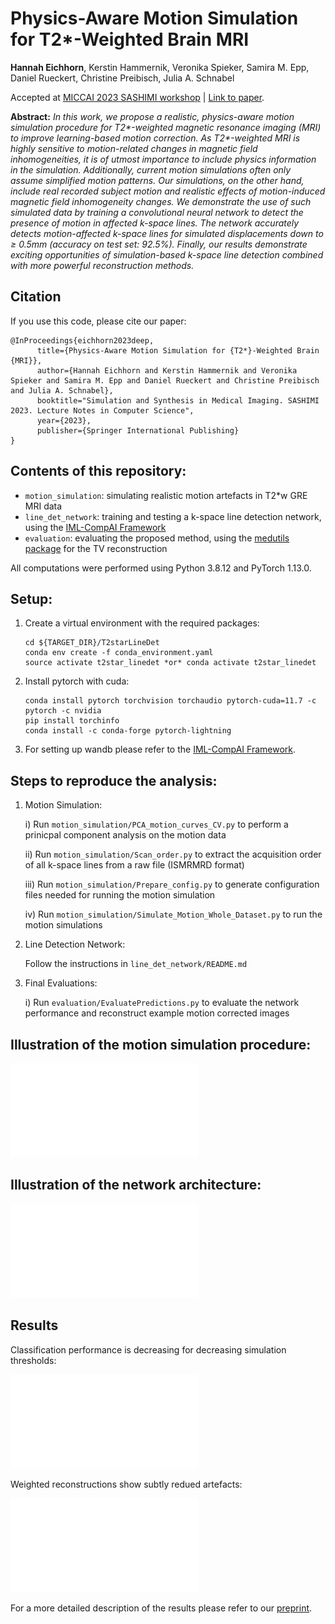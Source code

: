 # Physics-Aware Motion Simulation for T2*-Weighted Brain MRI

**Hannah Eichhorn**, Kerstin Hammernik, Veronika Spieker, Samira M. Epp, Daniel Rueckert, Christine Preibisch, Julia A. Schnabel

Accepted at [MICCAI 2023 SASHIMI workshop](https://2023.sashimi-workshop.org/) | [Link to paper](https://link.springer.com/chapter/10.1007/978-3-031-44689-4_5#chapter-info).

**Abstract:** *In this work, we propose a realistic, physics-aware motion simulation procedure for T2\*-weighted magnetic resonance imaging (MRI) to improve learning-based motion correction. As T2\*-weighted MRI is highly sensitive to motion-related changes in magnetic field inhomogeneities, it is of utmost importance to include physics information in the simulation. Additionally, current motion simulations often only assume simplified motion patterns. Our simulations, on the other hand, include real recorded subject motion and realistic effects of motion-induced magnetic field inhomogeneity changes. We demonstrate the use of such simulated data by training a convolutional neural network to detect the presence of motion in affected k-space lines. The network accurately detects motion-affected k-space lines for simulated displacements down to ≥ 0.5mm (accuracy on test set: 92.5%). Finally, our results demonstrate exciting opportunities of simulation-based k-space line detection combined with more powerful reconstruction methods.*

## Citation
If you use this code, please cite our paper:

```
@InProceedings{eichhorn2023deep,
      title={Physics-Aware Motion Simulation for {T2*}-Weighted Brain {MRI}}, 
      author={Hannah Eichhorn and Kerstin Hammernik and Veronika Spieker and Samira M. Epp and Daniel Rueckert and Christine Preibisch and Julia A. Schnabel},
      booktitle="Simulation and Synthesis in Medical Imaging. SASHIMI 2023. Lecture Notes in Computer Science",
      year={2023},
      publisher={Springer International Publishing}
}
```



## Contents of this repository:

- `motion_simulation`: simulating realistic motion artefacts in T2*w GRE MRI data
- `line_det_network`: training and testing a k-space line detection network, using the [IML-CompAI Framework](https://github.com/compai-lab/iml-dl) 
- `evaluation`: evaluating the proposed method, using the [medutils package](https://github.com/khammernik/medutils) for the TV reconstruction

All computations were performed using Python 3.8.12 and PyTorch 1.13.0.


## Setup:

1. Create a virtual environment with the required packages:
    ```
    cd ${TARGET_DIR}/T2starLineDet
    conda env create -f conda_environment.yaml
    source activate t2star_linedet *or* conda activate t2star_linedet
    ```

2. Install pytorch with cuda:
    ```
    conda install pytorch torchvision torchaudio pytorch-cuda=11.7 -c pytorch -c nvidia
    pip install torchinfo
    conda install -c conda-forge pytorch-lightning
    ```

3. For setting up wandb please refer to the [IML-CompAI Framework](https://github.com/compai-lab/iml-dl).


## Steps to reproduce the analysis:

1)  Motion Simulation:

    i) Run `motion_simulation/PCA_motion_curves_CV.py` to perform a prinicpal component analysis on the motion data

    ii)  Run `motion_simulation/Scan_order.py` to extract the acquisition order of all k-space lines from a raw file (ISMRMRD format)
    
    iii) Run `motion_simulation/Prepare_config.py` to generate configuration files needed for running the motion simulation

    iv)  Run `motion_simulation/Simulate_Motion_Whole_Dataset.py` to run the motion simulations

2) Line Detection Network:

    Follow the instructions in `line_det_network/README.md`

3) Final Evaluations:

    i) Run `evaluation/EvaluatePredictions.py` to evaluate the network performance and reconstruct example motion corrected images



## Illustration of the motion simulation procedure:
![Simulation_overview](/visualisation_architecture.pdf?raw=true "Overview of motion simulation")


## Illustration of the network architecture:
![Architecture_overview](/visualisation_motion_simulation.pdf?raw=true "Architecture of k-space line detection network")


## Results
Classification performance is decreasing for decreasing simulation thresholds:

![Results_performance](/results_performance_diff_thr.pdf?raw=true "Test accuracy, rates of non-detected (ND) and wrongly-detected (WD) lines for varying thresholds in the motion simulation of train and test data.")

Weighted reconstructions show subtly redued artefacts:

![Results_example_recons](/results_example_recons.pdf?raw=true "Demonstration of weighted reconstructions with TV regularisation for simulated data with very mild and slightly stronger motion (top/bottom row, mean displacement during whole scan: 0.50/0.89 mm).")

For a more detailed description of the results please refer to our [preprint](https://arxiv.org/abs/2303.10987).

